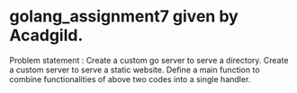 # golang_assignment7 given by Acadgild. 
Problem statement : 
Create a custom go server to serve a directory.
Create a custom server to serve a static website.
Define a main function to combine functionalities of above two codes into
a single handler.
